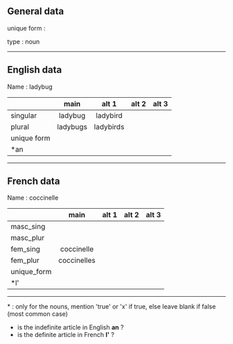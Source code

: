 ## General data

unique form :

type : noun

---

## English data

Name : ladybug

|             |   main   |   alt 1   | alt 2 | alt 3 |
| :---------- | :------: | :-------: | :---: | ----- |
| singular    | ladybug  | ladybird  |       |       |
| plural      | ladybugs | ladybirds |       |       |
| unique form |          |           |       |       |
| \*an        |          |           |       |       |

---

## French data

Name : coccinelle

|             |    main     | alt 1 | alt 2 | alt 3 |
| :---------- | :---------: | :---: | :---: | :---: |
| masc_sing   |             |       |       |       |
| masc_plur   |             |       |       |       |
| fem_sing    | coccinelle  |       |       |       |
| fem_plur    | coccinelles |       |       |       |
| unique_form |             |       |       |       |
| \*l'        |             |       |       |       |

---

\* : only for the nouns, mention 'true' or 'x' if true, else leave blank if false (most common case)

- is the indefinite article in English **an** ?
- is the definite article in French **l'** ?
